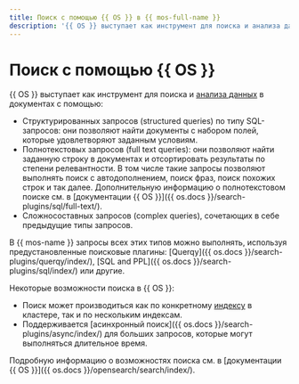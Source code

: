 ```yaml
---
title: Поиск с помощью {{ OS }} в {{ mos-full-name }}
description: '{{ OS }} выступает как инструмент для поиска и анализа данных с помощью структурированных, полнотекстовых и сложносоставных запросов.'
---
```


# Поиск с помощью {{ OS }}

{{ OS }} выступает как инструмент для поиска и [анализа данных](../../glossary/data-analytics.md) в документах с помощью:

* Структурированных запросов (structured queries) по типу SQL-запросов: они позволяют найти документы с набором полей, которые удовлетворяют заданным условиям.
* Полнотекстовых запросов (full text queries): они позволяют найти заданную строку в документах и отсортировать результаты по степени релевантности. В том числе такие запросы позволяют выполнять поиск с автодополнением, поиск фраз, поиск похожих строк и так далее. Дополнительную информацию о полнотекстовом поиске см. в [документации {{ OS }}]({{ os.docs }}/search-plugins/sql/full-text/).
* Сложносоставных запросов (complex queries), сочетающих в себе предыдущие типы запросов.

В {{ mos-name }} запросы всех этих типов можно выполнять, используя предустановленные поисковые плагины: [Querqy]({{ os.docs }}/search-plugins/querqy/index/), [SQL and PPL]({{ os.docs }}/search-plugins/sql/index/) или другие.

Некоторые возможности поиска в {{ OS }}:

* Поиск может производиться как по конкретному [индексу](indexing.md) в кластере, так и по нескольким индексам.
* Поддерживается [асинхронный поиск]({{ os.docs }}/search-plugins/async/index/) для больших запросов, которые могут выполняться длительное время.

Подробную информацию о возможностях поиска см. в [документации {{ OS }}]({{ os.docs }}/opensearch/search/index/).
